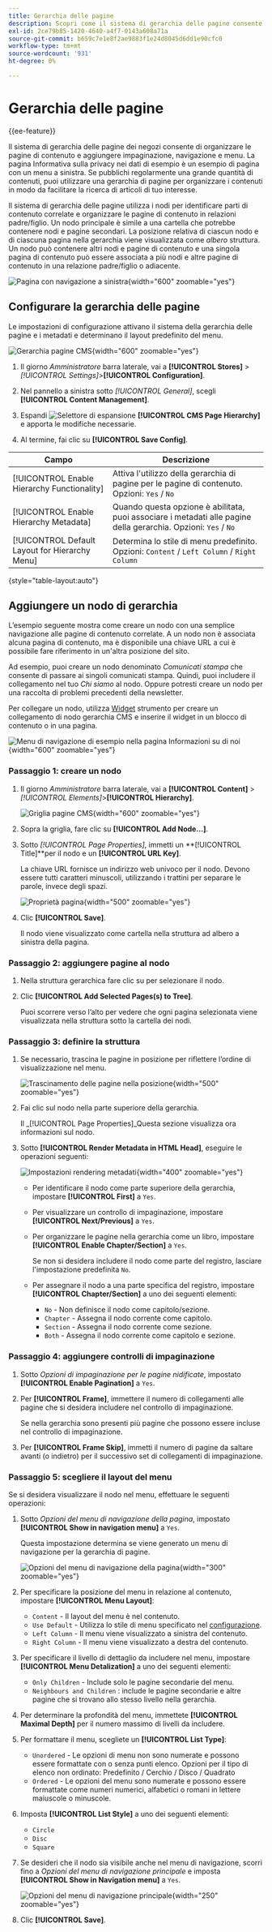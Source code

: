 ```yaml
---
title: Gerarchia delle pagine
description: Scopri come il sistema di gerarchia delle pagine consente di organizzare le pagine di contenuto e aggiungere impaginazione, navigazione e menu.
exl-id: 2ce79b85-1420-4640-a4f7-0143a608a71a
source-git-commit: b659c7e1e8f2ae9883f1e24d8045d6dd1e90cfc0
workflow-type: tm+mt
source-wordcount: '931'
ht-degree: 0%

---
```


# Gerarchia delle pagine

{{ee-feature}}

Il sistema di gerarchia delle pagine dei negozi consente di organizzare le pagine di contenuto e aggiungere impaginazione, navigazione e menu. La pagina Informativa sulla privacy nei dati di esempio è un esempio di pagina con un menu a sinistra. Se pubblichi regolarmente una grande quantità di contenuti, puoi utilizzare una gerarchia di pagine per organizzare i contenuti in modo da facilitare la ricerca di articoli di tuo interesse.

Il sistema di gerarchia delle pagine utilizza i nodi per identificare parti di contenuto correlate e organizzare le pagine di contenuto in relazioni padre/figlio. Un nodo principale è simile a una cartella che potrebbe contenere nodi e pagine secondari. La posizione relativa di ciascun nodo e di ciascuna pagina nella gerarchia viene visualizzata come _albero_ struttura. Un nodo può contenere altri nodi e pagine di contenuto e una singola pagina di contenuto può essere associata a più nodi e altre pagine di contenuto in una relazione padre/figlio o adiacente.

![Pagina con navigazione a sinistra](./assets/storefront-privacy-policy.png){width="600" zoomable="yes"}

## Configurare la gerarchia delle pagine

Le impostazioni di configurazione attivano il sistema della gerarchia delle pagine e i metadati e determinano il layout predefinito del menu.

![Gerarchia pagine CMS](./assets/content-management-cms-page-hierarchy.png){width="600" zoomable="yes"}

1. Il giorno _Amministratore_ barra laterale, vai a **[!UICONTROL Stores]** > _[!UICONTROL Settings]_>**[!UICONTROL Configuration]**.

1. Nel pannello a sinistra sotto _[!UICONTROL General]_, scegli **[!UICONTROL Content Management]**.

1. Espandi ![Selettore di espansione](../assets/icon-display-expand.png) **[!UICONTROL CMS Page Hierarchy]**  e apporta le modifiche necessarie.

1. Al termine, fai clic su **[!UICONTROL Save Config]**.

| Campo | Descrizione |
|--- |--- |
| [!UICONTROL Enable Hierarchy Functionality] | Attiva l&#39;utilizzo della gerarchia di pagine per le pagine di contenuto. Opzioni: `Yes` / `No` |
| [!UICONTROL Enable Hierarchy Metadata] | Quando questa opzione è abilitata, puoi associare i metadati alle pagine della gerarchia. Opzioni: `Yes` / `No` |
| [!UICONTROL Default Layout for Hierarchy Menu] | Determina lo stile di menu predefinito. Opzioni: `Content` / `Left Column` / `Right Column` |

{style="table-layout:auto"}

## Aggiungere un nodo di gerarchia

L’esempio seguente mostra come creare un nodo con una semplice navigazione alle pagine di contenuto correlate. A un nodo non è associata alcuna pagina di contenuto, ma è disponibile una chiave URL a cui è possibile fare riferimento in un&#39;altra posizione del sito.

Ad esempio, puoi creare un nodo denominato _Comunicati stampa_ che consente di passare ai singoli comunicati stampa. Quindi, puoi includere il collegamento nel tuo _Chi siamo_ al nodo. Oppure potresti creare un nodo per una raccolta di problemi precedenti della newsletter.

Per collegare un nodo, utilizza [Widget](widgets.md) strumento per creare un collegamento di nodo gerarchia CMS e inserire il widget in un blocco di contenuto o in una pagina.

![Menu di navigazione di esempio nella pagina Informazioni su di noi](./assets/page-navigation-storefront.png){width="600" zoomable="yes"}

### Passaggio 1: creare un nodo

1. Il giorno _Amministratore_ barra laterale, vai a **[!UICONTROL Content]** > _[!UICONTROL Elements]_>**[!UICONTROL Hierarchy]**.

   ![Griglia pagine CMS](./assets/page-hierarchy-cms-pages.png){width="600" zoomable="yes"}

1. Sopra la griglia, fare clic su **[!UICONTROL Add Node...]**.

1. Sotto _[!UICONTROL Page Properties]_, immetti un **[!UICONTROL Title]**per il nodo e un **[!UICONTROL URL Key]**.

   La chiave URL fornisce un indirizzo web univoco per il nodo. Devono essere tutti caratteri minuscoli, utilizzando i trattini per separare le parole, invece degli spazi.

   ![Proprietà pagina](./assets/page-hierarchy-add-node-page-properties.png){width="500" zoomable="yes"}

1. Clic **[!UICONTROL Save]**.

   Il nodo viene visualizzato come cartella nella struttura ad albero a sinistra della pagina.

### Passaggio 2: aggiungere pagine al nodo

1. Nella struttura gerarchica fare clic su per selezionare il nodo.

1. Clic **[!UICONTROL Add Selected Pages(s) to Tree]**.

   Puoi scorrere verso l’alto per vedere che ogni pagina selezionata viene visualizzata nella struttura sotto la cartella dei nodi.

### Passaggio 3: definire la struttura

1. Se necessario, trascina le pagine in posizione per riflettere l’ordine di visualizzazione nel menu.

   ![Trascinamento delle pagine nella posizione](./assets/page-hierarchy-drag-to-position.png){width="500" zoomable="yes"}

1. Fai clic sul nodo nella parte superiore della gerarchia.

   Il _[!UICONTROL Page Properties]_Questa sezione visualizza ora informazioni sul nodo.

1. Sotto **[!UICONTROL Render Metadata in HTML Head]**, eseguire le operazioni seguenti:

   ![Impostazioni rendering metadati](./assets/page-hierarchy-render-metadata.png){width="400" zoomable="yes"}

   - Per identificare il nodo come parte superiore della gerarchia, impostare **[!UICONTROL First]** a `Yes`.

   - Per visualizzare un controllo di impaginazione, impostare **[!UICONTROL Next/Previous]** a `Yes`.

   - Per organizzare le pagine nella gerarchia come un libro, impostare **[!UICONTROL Enable Chapter/Section]** a `Yes`.

     Se non si desidera includere il nodo come parte del registro, lasciare l&#39;impostazione predefinita `No`.

   - Per assegnare il nodo a una parte specifica del registro, impostare **[!UICONTROL Chapter/Section]** a uno dei seguenti elementi:

      - `No` - Non definisce il nodo come capitolo/sezione.
      - `Chapter` - Assegna il nodo corrente come capitolo.
      - `Section` - Assegna il nodo corrente come sezione.
      - `Both` - Assegna il nodo corrente come capitolo e sezione.

### Passaggio 4: aggiungere controlli di impaginazione

1. Sotto _Opzioni di impaginazione per le pagine nidificate_, impostato **[!UICONTROL Enable Pagination]** a `Yes`.

1. Per **[!UICONTROL Frame]**, immettere il numero di collegamenti alle pagine che si desidera includere nel controllo di impaginazione.

   Se nella gerarchia sono presenti più pagine che possono essere incluse nel controllo di impaginazione.

1. Per **[!UICONTROL Frame Skip]**, immetti il numero di pagine da saltare avanti (o indietro) per il successivo set di collegamenti di impaginazione.

### Passaggio 5: scegliere il layout del menu

Se si desidera visualizzare il nodo nel menu, effettuare le seguenti operazioni:

1. Sotto _Opzioni del menu di navigazione della pagina_, impostato **[!UICONTROL Show in navigation menu]** a `Yes`.

   Questa impostazione determina se viene generato un menu di navigazione per la gerarchia di pagine.

   ![Opzioni del menu di navigazione della pagina](./assets/page-hierarchy-page-navigation-menu-options.png){width="300" zoomable="yes"}

1. Per specificare la posizione del menu in relazione al contenuto, impostare **[!UICONTROL Menu Layout]**:

   - `Content` - Il layout del menu è nel contenuto.
   - `Use Default` - Utilizza lo stile di menu specificato nel [configurazione](../configuration-reference/general/content-management.md).
   - `Left Column` - Il menu viene visualizzato a sinistra del contenuto.
   - `Right Column` - Il menu viene visualizzato a destra del contenuto.

1. Per specificare il livello di dettaglio da includere nel menu, impostare **[!UICONTROL Menu Detalization]** a uno dei seguenti elementi:

   - `Only Children` - Include solo le pagine secondarie del menu.
   - `Neighbours and Children` : include le pagine secondarie e altre pagine che si trovano allo stesso livello nella gerarchia.

1. Per determinare la profondità del menu, immettete **[!UICONTROL Maximal Depth]** per il numero massimo di livelli da includere.

1. Per formattare il menu, scegliete un **[!UICONTROL List Type]**:

   - `Unordered` - Le opzioni di menu non sono numerate e possono essere formattate con o senza punti elenco. Opzioni per il tipo di elenco non ordinato: Predefinito / Cerchio / Disco / Quadrato
   - `Ordered` - Le opzioni del menu sono numerate e possono essere formattate come numeri numerici, alfabetici o romani in lettere maiuscole o minuscole.

1. Imposta **[!UICONTROL List Style]** a uno dei seguenti elementi:

   - `Circle`
   - `Disc`
   - `Square`

1. Se desideri che il nodo sia visibile anche nel menu di navigazione, scorri fino a _Opzioni del menu di navigazione principale_ e imposta **[!UICONTROL Show in Navigation menu]** a `Yes`.

   ![Opzioni del menu di navigazione principale](./assets/page-hierarchy-main-navigation-menu-options.png){width="250" zoomable="yes"}

1. Clic **[!UICONTROL Save]**.
